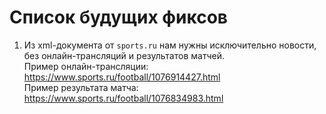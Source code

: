 # Список будущих фиксов
1. Из xml-документа от `sports.ru` нам нужны исключительно новости, без онлайн-трансляций и результатов матчей.<br/>
Пример онлайн-трансляции:
https://www.sports.ru/football/1076914427.html<br/>
Пример результата матча:
https://www.sports.ru/football/1076834983.html
